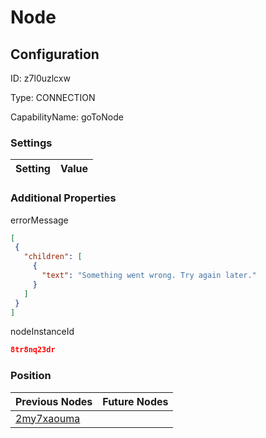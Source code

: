 # Node
## Configuration
ID:  z7l0uzlcxw

Type: CONNECTION 

CapabilityName: goToNode

### Settings
| Setting | Value  |
| :------------------------ | ---------------------------------------- |
 




### Additional Properties
errorMessage
 ```json 
[
  {
    "children": [
      {
        "text": "Something went wrong. Try again later."
      }
    ]
  }
]
```


nodeInstanceId
 ```json 
8tr8nq23dr
```




### Position
| Previous Nodes | Future Nodes |
| :------------- | ------------ |
| [2my7xaouma](./2my7xaouma.md) |  |